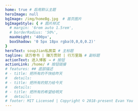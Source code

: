 ```yaml
---
home: true # 启用默认主题
heroImage: null
bgImage: /img/homeBg.jpg  # 首页图片
bgImageStyle: { # 图片样式
  # margin: '6rem auto 1.5rem',
  # borderRadius: '50%',
  maxHeight: '400px',
  boxShadow: '0 5px 18px rgba(0,0,0,0.2)'
}
heroText: soupJian私房菜 # 主标题
tagline: 读万卷书 | 赚万贯财 | 行万里路 # 副标题
actionText: 进入博客 → # 按钮
actionLink: /home/ # 按钮链接
# features: ## 底部描述
# - title: 把所有的不快给昨天
#   details: 
# - title: 把所有的努力给今天
#   details: 
# - title: 把所有的希望给明天
#   details: 
# footer: MIT Licensed | Copyright © 2018-present Evan You
---
```

